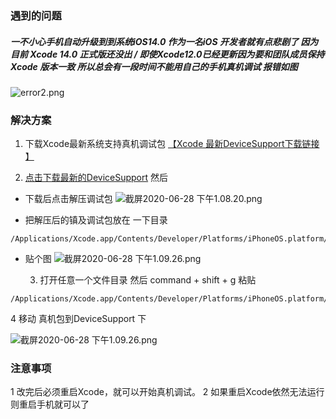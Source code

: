 ### 遇到的问题 
##### 一不小心手机自动升级到到系统iOS14.0  作为一名iOS 开发者就有点悲剧了 因为目前  Xcode 14.0 正式版还没出 / 即使Xcode12.0已经更新因为要和团队成员保持Xcode 版本一致 所以总会有一段时间不能用自己的手机真机调试  报错如图

![error2.png](https://upload-images.jianshu.io/upload_images/576060-991dfcc152bcfba5.png?imageMogr2/auto-orient/strip%7CimageView2/2/w/1240)


### 解决方案
1. 下载Xcode最新系统支持真机调试包 [【Xcode 最新DeviceSupport下载链接 】](https://github.com/Q14/iOS-DeviceSupport)

2. [点击下载最新的DeviceSupport](https://github.com/Q14/iOS-DeviceSupport) 然后 
  *   下载后点击解压调试包 
![截屏2020-06-28 下午1.08.20.png](https://upload-images.jianshu.io/upload_images/576060-4fc86b0edadffe94.png?imageMogr2/auto-orient/strip%7CimageView2/2/w/1240)

*  把解压后的镇及调试包放在 一下目录
 ```
/Applications/Xcode.app/Contents/Developer/Platforms/iPhoneOS.platform/DeviceSupport 
```

* 贴个图
![截屏2020-06-28 下午1.09.26.png](https://upload-images.jianshu.io/upload_images/576060-12a78fa217d1b1a5.png?imageMogr2/auto-orient/strip%7CimageView2/2/w/1240)

    3.  打开任意一个文件目录 然后 command + shift + g 粘贴
   
```
/Applications/Xcode.app/Contents/Developer/Platforms/iPhoneOS.platform/DeviceSupport
```

4 移动 真机包到DeviceSupport 下

![截屏2020-06-28 下午1.09.26.png](https://upload-images.jianshu.io/upload_images/576060-782af0e191560be0.png?imageMogr2/auto-orient/strip%7CimageView2/2/w/1240)


### 注意事项
1 改完后必须重启Xcode，就可以开始真机调试。
2 如果重启Xcode依然无法运行则重启手机就可以了
